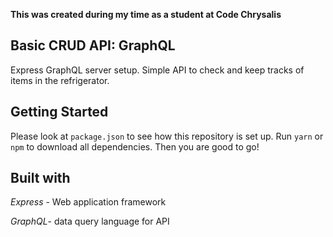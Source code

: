 **This was created during my time as a student at Code Chrysalis**

## Basic CRUD API: GraphQL
Express GraphQL server setup. Simple API to check and keep tracks of items in the refrigerator.

## Getting Started
Please look at `package.json` to see how this repository is set up.
Run `yarn` or `npm` to download all dependencies.
Then you are good to go!

## Built with
*Express* - Web application framework

*GraphQL*- data query language for API